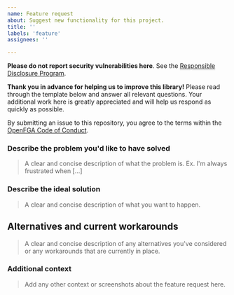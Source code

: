 ```yaml
---
name: Feature request
about: Suggest new functionality for this project.
title: ''
labels: 'feature'
assignees: ''

---
```


**Please do not report security vulnerabilities here**. See the [Responsible Disclosure Program](https://github.com/openfga/.github/blob/main/SECURITY.md).

**Thank you in advance for helping us to improve this library!** Please read through the template below and answer all relevant questions. Your additional work here is greatly appreciated and will help us respond as quickly as possible.

By submitting an issue to this repository, you agree to the terms within the [OpenFGA Code of Conduct](https://github.com/openfga/.github/blob/main/CODE_OF_CONDUCT.md).

### Describe the problem you'd like to have solved

> A clear and concise description of what the problem is. Ex. I'm always frustrated when [...]

### Describe the ideal solution

> A clear and concise description of what you want to happen.

## Alternatives and current workarounds

> A clear and concise description of any alternatives you've considered or any workarounds that are currently in place.

### Additional context

> Add any other context or screenshots about the feature request here.

